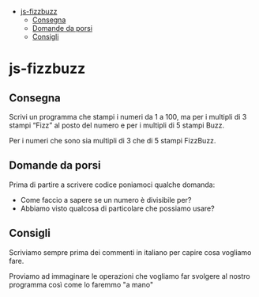 - [js-fizzbuzz](#js-fizzbuzz)
  - [Consegna](#consegna)
  - [Domande da porsi](#domande-da-porsi)
  - [Consigli](#consigli)

# js-fizzbuzz

## Consegna

Scrivi un programma che stampi i numeri da 1 a 100, ma per i multipli di 3 stampi “Fizz” al posto del numero e per i multipli di 5 stampi Buzz.

Per i numeri che sono sia multipli di 3 che di 5 stampi FizzBuzz.

## Domande da porsi

Prima di partire a scrivere codice poniamoci qualche domanda:

- Come faccio a sapere se un numero è divisibile per?
- Abbiamo visto qualcosa di particolare che possiamo usare?

## Consigli

Scriviamo sempre prima dei commenti in italiano per capire cosa vogliamo fare.

Proviamo ad immaginare le operazioni che vogliamo far svolgere al nostro programma così come lo faremmo "a mano"
